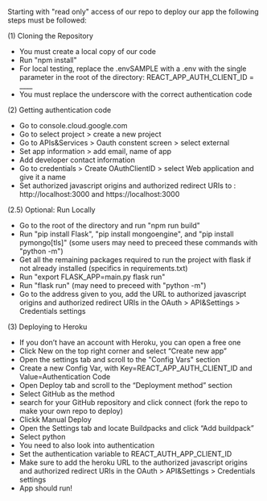 Starting with "read only" access of our repo to deploy our app the following steps must be followed:



(1) Cloning the Repository 
* You must create a local copy of our code
* Run "npm install"
* For local testing, replace the .envSAMPLE with a .env with the single parameter in the root of the directory: REACT_APP_AUTH_CLIENT_ID = ____
* You must replace the underscore with the correct authentication code


(2) Getting authentication code
* Go to console.cloud.google.com
* Go to select project > create a new project
* Go to APIs&Services > Oauth constent screen > select external
* Set app information > add email, name of app
* Add developer contact information
* Go to credentials > Create OAuthClientID > select Web application and give it a name
* Set authorized javascript origins and authorized redirect URIs to : http://localhost:3000 and https://localhost:3000



(2.5) Optional: Run Locally
* Go to the root of the directory and run "npm run build"
* Run "pip install Flask", "pip install mongoengine", and "pip install pymongo[tls]" (some users may need to preceed these commands with "python -m")
* Get all the remaining packages required to run the project with flask if not already installed (specifics in requirements.txt)
* Run "export FLASK_APP=main.py flask run"
* Run "flask run" (may need to preceed with "python -m")
* Go to the address given to you, add the URL to authorized javascript origins and authorized redirect URIs in the OAuth > API&Settings > Credentials settings

(3) Deploying to Heroku
* If you don’t have an account with Heroku, you can open a free one
* Click New on the top right corner and select “Create new app”
* Open the settings tab and scroll to the "Config Vars" section
* Create a new Config Var, with Key=REACT_APP_AUTH_CLIENT_ID and Value=Authentication Code
* Open Deploy tab and scroll to the “Deployment method” section
* Select GitHub as the method
* search for your GitHub repository and click connect (fork the repo to make your own repo to deploy)
* Clickk Manual Deploy
* Open the Settings tab and locate Buildpacks and click “Add buildpack”
* Select python
* You need to also look into authentication
* Set the authentication variable to REACT_AUTH_APP_CLIENT_ID
* Make sure to add the heroku URL to the authorized javascript origins and authorized redirect URIs in the OAuth > API&Settings > Credentials settings
* App should run!

